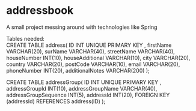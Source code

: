 # addressbook
A small project messing around with technologies like Spring

Tables needed:<br>
CREATE TABLE address(
  ID INT UNIQUE PRIMARY KEY ,
  firstName VARCHAR(20),
  surName VARCHAR(40),
  streetName VARCHAR(40),
  houseNumber INT(10),
  houseAdditional VARCHAR(10),
  city VARCHAR(20),
  country VARCHAR(20),
  postCode VARCHAR(10),
  email VARCHAR(20),
  phoneNumber INT(20),
  additionalNotes VARCHAR(200)
);

CREATE TABLE addressGroup(
  ID INT UNIQUE PRIMARY KEY ,
  addressGroupId INT(10),
  addressGroupName VARCHAR(40),
  addressGroupSequence INT(5),
  addressId INT(20),
  FOREIGN KEY (addressId) REFERENCES address(ID)
);